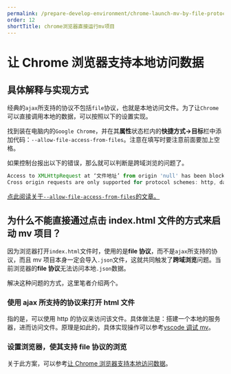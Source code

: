 ```yaml
---
permalink: /prepare-develop-environment/chrome-launch-mv-by-file-protocol/
order: 12
shortTitle: chrome浏览器直接运行mv项目
---
```


# 让 Chrome 浏览器支持本地访问数据

## 具体解释与实现方式

经典的`ajax`所支持的协议不包括`file`协议，也就是本地访问文件。为了让`Chrome`可以直接调用本地的数据，可以按照以下的设置实现。

找到装在电脑内的`Google Chrome`，并在其**属性**状态栏内的**快捷方式->目标**栏中添加代码：`--allow-file-access-from-files`。注意在填写时要注意前面要加上空格。

如果控制台报出以下的错误，那么就可以判断是跨域浏览的问题了。

```JavaScript
Access to XMLHttpRequest at ‘文件地址’ from origin 'null' has been blocked by CORS policy:
Cross origin requests are only supported for protocol schemes: http, data, chrome, chrome-extension, https.
```

[点此阅读关于`--allow-file-access-from-files`的文章。](https://blog.csdn.net/weixin_41697143/article/details/80784701)

## 为什么不能直接通过点击 index.html 文件的方式来启动 mv 项目？

因为浏览器打开`index.html`文件时，使用的是**file 协议**，而不是`ajax`所支持的协议，而且 mv 项目本身一定会导入`.json`文件，这就共同触发了**跨域浏览**问题。当前浏览器的**file 协议**无法访问本地`.json`数据。

解决这种问题的方式，这里笔者介绍两个。

### 使用 ajax 所支持的协议来打开 html 文件

指的是，可以使用 http 的协议来访问该文件。具体做法是：搭建一个本地的服务器，进而访问文件。原理是如此的，具体实现操作可以参考[vscode 调试 mv](https://example.com)。

### 设置浏览器，使其支持 file 协议的浏览

关于此方案，可以参考[让 Chrome 浏览器支持本地访问数据](https://example.com)。
